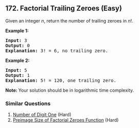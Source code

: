## 172. Factorial Trailing Zeroes (Easy)

<p>Given an integer <i>n</i>, return the number of trailing zeroes in <i>n</i>!.</p>

<p><strong>Example 1:</strong></p>

<pre>
<strong>Input:</strong> 3
<strong>Output:</strong> 0
<strong>Explanation:</strong>&nbsp;3! = 6, no trailing zero.</pre>

<p><strong>Example 2:</strong></p>

<pre>
<strong>Input:</strong> 5
<strong>Output:</strong> 1
<strong>Explanation:</strong>&nbsp;5! = 120, one trailing zero.</pre>

<p><b>Note: </b>Your solution should be in logarithmic time complexity.</p>


### Similar Questions
  1. [Number of Digit One](https://github.com/openset/leetcode/tree/master/solution/number-of-digit-one) (Hard)
  1. [Preimage Size of Factorial Zeroes Function](https://github.com/openset/leetcode/tree/master/solution/preimage-size-of-factorial-zeroes-function) (Hard)
